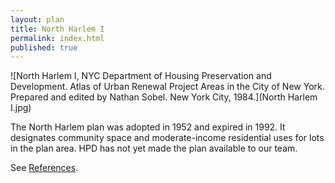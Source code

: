 ```yaml
---
layout: plan
title: North Harlem I
permalink: index.html
published: true
---
```


![North Harlem I, NYC Department of Housing Preservation and Development. Atlas of Urban Renewal Project Areas in the City of New York. Prepared and edited by Nathan Sobel. New York City, 1984.](North Harlem I.jpg)

The North Harlem plan was adopted in 1952 and expired in 1992. It designates community space and moderate-income residential uses for lots in the plan area. HPD has not yet made the plan available to our team.

See [References](http://www.urbanreviewer.org/#page=references.html).